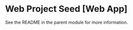 Web Project Seed [Web App]
==========================

See the README in the parent module for more information.

